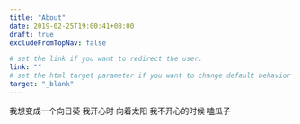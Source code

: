 ```yaml
---
title: "About"
date: 2019-02-25T19:00:41+08:00
draft: true
excludeFromTopNav: false

# set the link if you want to redirect the user.
link: ""
# set the html target parameter if you want to change default behavior
target: "_blank"
---
```


我想变成一个向日葵
我开心时
向着太阳
我不开心的时候
嗑瓜子